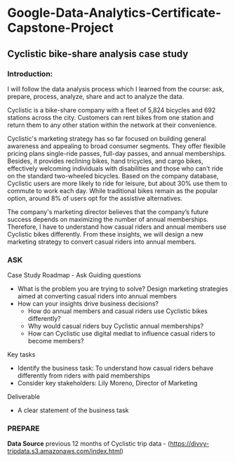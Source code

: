 # Google-Data-Analytics-Certificate-Capstone-Project
## Cyclistic bike-share analysis case study

### Introduction:
I will follow the data analysis process which I learned from the course: ask, prepare, process, analyze, share and act to analyze the data.

Cyclistic is a bike-share company with a fleet of 5,824 bicycles and 692 stations across the city. Customers can rent bikes from one station and return them to any other station within the network at their convenience.

Cyclistic's marketing strategy has so far focused on building general awareness and appealing to broad consumer segments. They offer flexibile pricing plans single-ride passes, full-day passes, and annual memberships. Besides, it provides reclining bikes, hand tricycles, and cargo bikes, effectively welcoming individuals with disabilities and those who can't ride on the standard two-wheeled bicycles. 
Based on the company database, Cyclistic users are more likely to ride for leisure, but about 30% use them to commute to work each day. While traditional bikes remain as the popular option, around 8% of users opt for the assistive alternatives.

The company's marketing director believes that the company’s future success depends on maximizing the number of annual memberships. Therefore, I have to understand how casual riders and annual members use Cyclistic bikes differently. From these insights, we will design a new marketing strategy to convert casual riders into annual members.

### ASK
Case Study Roadmap - Ask
Guiding questions
- What is the problem you are trying to solve? Design marketing strategies aimed at converting casual riders into annual members
- How can your insights drive business decisions?
  - How do annual members and casual riders use Cyclistic bikes differently?
  - Why would casual riders buy Cyclistic annual memberships?
  - How can Cyclistic use digital mediat to influence casual riders to become members?
 
Key tasks
  - Identify the business task: To understand how casual riders behave differently from riders with paid memberships
  - Consider key stakeholders: Lily Moreno, Director of Marketing
 
Deliverable
  - A clear statement of the business task

### PREPARE
**Data Source** previous 12 months of Cyclistic trip data - (https://divvy-tripdata.s3.amazonaws.com/index.html) <br>
